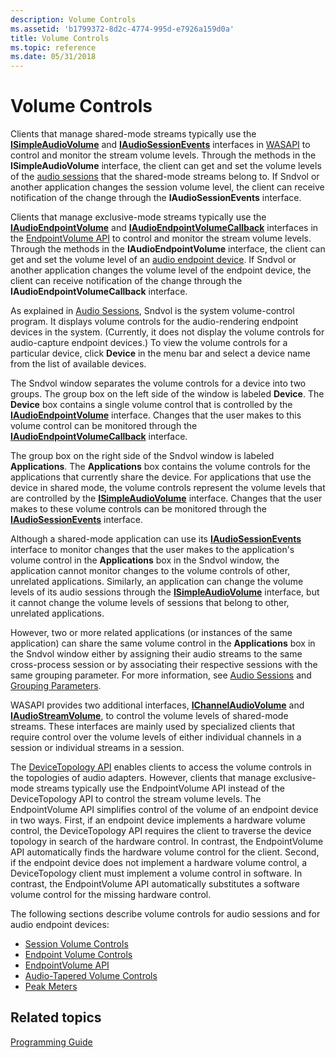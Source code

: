 ```yaml
---
description: Volume Controls
ms.assetid: 'b1799372-8d2c-4774-995d-e7926a159d0a'
title: Volume Controls
ms.topic: reference
ms.date: 05/31/2018
---
```


# Volume Controls

Clients that manage shared-mode streams typically use the [**ISimpleAudioVolume**](/windows/desktop/api/Audioclient/nn-audioclient-isimpleaudiovolume) and [**IAudioSessionEvents**](/windows/desktop/api/Audiopolicy/nn-audiopolicy-iaudiosessionevents) interfaces in [WASAPI](wasapi.md) to control and monitor the stream volume levels. Through the methods in the **ISimpleAudioVolume** interface, the client can get and set the volume levels of the [audio sessions](audio-sessions.md) that the shared-mode streams belong to. If Sndvol or another application changes the session volume level, the client can receive notification of the change through the **IAudioSessionEvents** interface.

Clients that manage exclusive-mode streams typically use the [**IAudioEndpointVolume**](/windows/desktop/api/Endpointvolume/nn-endpointvolume-iaudioendpointvolume) and [**IAudioEndpointVolumeCallback**](/windows/desktop/api/Endpointvolume/nn-endpointvolume-iaudioendpointvolumecallback) interfaces in the [EndpointVolume API](endpointvolume-api.md) to control and monitor the stream volume levels. Through the methods in the **IAudioEndpointVolume** interface, the client can get and set the volume level of an [audio endpoint device](audio-endpoint-devices.md). If Sndvol or another application changes the volume level of the endpoint device, the client can receive notification of the change through the **IAudioEndpointVolumeCallback** interface.

As explained in [Audio Sessions](audio-sessions.md), Sndvol is the system volume-control program. It displays volume controls for the audio-rendering endpoint devices in the system. (Currently, it does not display the volume controls for audio-capture endpoint devices.) To view the volume controls for a particular device, click **Device** in the menu bar and select a device name from the list of available devices.

The Sndvol window separates the volume controls for a device into two groups. The group box on the left side of the window is labeled **Device**. The **Device** box contains a single volume control that is controlled by the [**IAudioEndpointVolume**](/windows/desktop/api/Endpointvolume/nn-endpointvolume-iaudioendpointvolume) interface. Changes that the user makes to this volume control can be monitored through the [**IAudioEndpointVolumeCallback**](/windows/desktop/api/Endpointvolume/nn-endpointvolume-iaudioendpointvolumecallback) interface.

The group box on the right side of the Sndvol window is labeled **Applications**. The **Applications** box contains the volume controls for the applications that currently share the device. For applications that use the device in shared mode, the volume controls represent the volume levels that are controlled by the [**ISimpleAudioVolume**](/windows/desktop/api/Audioclient/nn-audioclient-isimpleaudiovolume) interface. Changes that the user makes to these volume controls can be monitored through the [**IAudioSessionEvents**](/windows/desktop/api/Audiopolicy/nn-audiopolicy-iaudiosessionevents) interface.

Although a shared-mode application can use its [**IAudioSessionEvents**](/windows/desktop/api/Audiopolicy/nn-audiopolicy-iaudiosessionevents) interface to monitor changes that the user makes to the application's volume control in the **Applications** box in the Sndvol window, the application cannot monitor changes to the volume controls of other, unrelated applications. Similarly, an application can change the volume levels of its audio sessions through the [**ISimpleAudioVolume**](/windows/desktop/api/Audioclient/nn-audioclient-isimpleaudiovolume) interface, but it cannot change the volume levels of sessions that belong to other, unrelated applications.

However, two or more related applications (or instances of the same application) can share the same volume control in the **Applications** box in the Sndvol window either by assigning their audio streams to the same cross-process session or by associating their respective sessions with the same grouping parameter. For more information, see [Audio Sessions](audio-sessions.md) and [Grouping Parameters](grouping-parameters.md).

WASAPI provides two additional interfaces, [**IChannelAudioVolume**](/windows/desktop/api/Audioclient/nn-audioclient-ichannelaudiovolume) and [**IAudioStreamVolume**](/windows/desktop/api/Audioclient/nn-audioclient-iaudiostreamvolume), to control the volume levels of shared-mode streams. These interfaces are mainly used by specialized clients that require control over the volume levels of either individual channels in a session or individual streams in a session.

The [DeviceTopology API](devicetopology-api.md) enables clients to access the volume controls in the topologies of audio adapters. However, clients that manage exclusive-mode streams typically use the EndpointVolume API instead of the DeviceTopology API to control the stream volume levels. The EndpointVolume API simplifies control of the volume of an endpoint device in two ways. First, if an endpoint device implements a hardware volume control, the DeviceTopology API requires the client to traverse the device topology in search of the hardware control. In contrast, the EndpointVolume API automatically finds the hardware volume control for the client. Second, if the endpoint device does not implement a hardware volume control, a DeviceTopology client must implement a volume control in software. In contrast, the EndpointVolume API automatically substitutes a software volume control for the missing hardware control.

The following sections describe volume controls for audio sessions and for audio endpoint devices:

-   [Session Volume Controls](session-volume-controls.md)
-   [Endpoint Volume Controls](endpoint-volume-controls.md)
-   [EndpointVolume API](endpointvolume-api.md)
-   [Audio-Tapered Volume Controls](audio-tapered-volume-controls.md)
-   [Peak Meters](peak-meters.md)

## Related topics

<dl> <dt>

[Programming Guide](programming-guide.md)
</dt> </dl>

 

 



